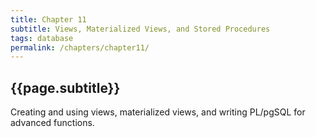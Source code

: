 ```yaml
---
title: Chapter 11
subtitle: Views, Materialized Views, and Stored Procedures
tags: database
permalink: /chapters/chapter11/
---
```

## {{page.subtitle}}

Creating and using views, materialized views, and writing PL/pgSQL for advanced functions.
